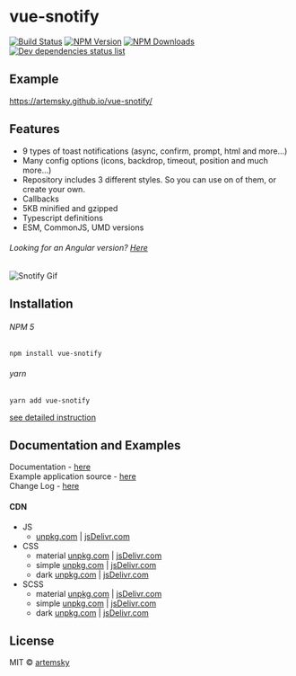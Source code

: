 # vue-snotify

[![Build Status](https://travis-ci.org/artemsky/vue-snotify.svg?branch=master)](https://travis-ci.org/artemsky/vue-snotify)
[![NPM Version](https://img.shields.io/npm/v/vue-snotify.svg)](https://www.npmjs.com/package/vue-snotify)
[![NPM Downloads](https://img.shields.io/npm/dt/vue-snotify.svg)](https://www.npmjs.com/package/vue-snotify)
[![Dev dependencies status list](https://david-dm.org/artemsky/vue-snotify/dev-status.svg)](https://david-dm.org/artemsky/vue-snotify?type=dev)

## Example
https://artemsky.github.io/vue-snotify/

## Features

- 9 types of toast notifications (async, confirm, prompt, html and more...)
- Many config options (icons, backdrop, timeout, position and much more...)
- Repository includes 3 different styles. So you can use on of them, or create your own.
- Callbacks
- 5KB minified and gzipped
- Typescript definitions
- ESM, CommonJS, UMD versions

###### Looking for an Angular version? [Here](https://github.com/artemsky/ng-snotify/)

![Snotify Gif](https://artemsky.github.io/vue-snotify/static/vue-snotify-demo.gif)

## Installation

###### NPM 5
`npm install vue-snotify`

###### yarn
`yarn add vue-snotify`

[see detailed instruction](https://github.com/artemsky/vue-snotify/tree/master/documentation/v1/install.md#importplugin)

## Documentation and Examples

Documentation - [here](https://github.com/artemsky/vue-snotify/tree/master/documentation#overview)  
Example application source - [here](https://github.com/artemsky/vue-snotify/tree/master/example/src)   
Change Log - [here](https://github.com/artemsky/vue-snotify/blob/master/CHANGELOG.md)

#### CDN
  - JS
    - [unpkg.com](unpkg.com/vue-snotify) | [jsDelivr.com](https://cdn.jsdelivr.net/npm/vue-snotify@latest/vue-snotify.js)
  - CSS
    - material [unpkg.com](https://unpkg.com/vue-snotify@latest/styles/material.css) | [jsDelivr.com](https://cdn.jsdelivr.net/npm/vue-snotify@latest/styles/material.css)
    - simple [unpkg.com](https://unpkg.com/vue-snotify@latest/styles/simple.css) | [jsDelivr.com](https://cdn.jsdelivr.net/npm/vue-snotify@latest/styles/simple.css)
    - dark [unpkg.com](https://unpkg.com/vue-snotify@latest/styles/dark.css) | [jsDelivr.com](https://cdn.jsdelivr.net/npm/vue-snotify@latest/styles/dark.css)
  - SCSS
    - material [unpkg.com](https://unpkg.com/vue-snotify@latest/styles/material.css) | [jsDelivr.com](https://cdn.jsdelivr.net/npm/vue-snotify@latest/styles/material.css)
    - simple [unpkg.com](https://unpkg.com/vue-snotify@latest/styles/simple.css) | [jsDelivr.com](https://cdn.jsdelivr.net/npm/vue-snotify@latest/styles/simple.css)
    - dark [unpkg.com](https://unpkg.com/vue-snotify@latest/styles/dark.css) | [jsDelivr.com](https://cdn.jsdelivr.net/npm/vue-snotify@latest/styles/dark.css)


## License

MIT © [artemsky](mailto:mr.artemsky@gmail.com)
